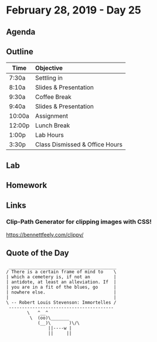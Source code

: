 # February 28, 2019 - Day 25


## Agenda




## Outline

| Time   | Objective                        |
| -------|:---------------------------------|
| 7:30a  | Settling in                      |
| 8:10a  | Slides & Presentation            |
| 9:30a  | Coffee Break                     |
| 9:40a  | Slides & Presentation            |
| 10:00a | Assignment                       |
| 12:00p | Lunch Break                      |
| 1:00p  | Lab Hours                        |
| 3:30p  | Class Dismissed & Office Hours   |

## Lab



## Homework





## Links

### Clip-Path Generator for clipping images with CSS!

https://bennettfeely.com/clippy/



## Quote of the Day 
```
 _________________________________________
/ There is a certain frame of mind to    \
| which a cemetery is, if not an         |
| antidote, at least an alleviation. If  |
| you are in a fit of the blues, go      |
| nowhere else.                          |
|                                        |
\ -- Robert Louis Stevenson: Immortelles /
 ----------------------------------------
        \   ^__^
         \  (oo)\_______
            (__)\       )\/\
                ||----w |
                ||     ||

```